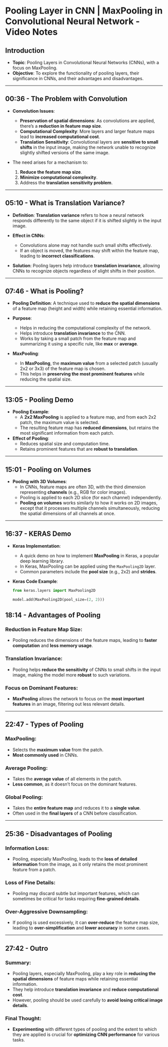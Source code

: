 # Pooling Layer in CNN | MaxPooling in Convolutional Neural Network - Video Notes

## **Introduction**

- **Topic**: Pooling Layers in Convolutional Neural Networks (CNNs), with a focus on MaxPooling.
- **Objective**: To explore the functionality of pooling layers, their significance in CNNs, and their advantages and disadvantages.

---

## **00:36 - The Problem with Convolution**

- **Convolution Issues**:

  - **Preservation of spatial dimensions**: As convolutions are applied, there’s a **reduction in feature map size**.
  - **Computational Complexity**: More layers and larger feature maps lead to **increased computational cost**.
  - **Translation Sensitivity**: Convolutional layers are **sensitive to small shifts** in the input image, making the network unable to recognize slightly shifted versions of the same image.

- The need arises for a mechanism to:
  1. **Reduce the feature map size**.
  2. **Minimize computational complexity**.
  3. Address the **translation sensitivity problem**.

---

## **05:10 - What is Translation Variance?**

- **Definition**: **Translation variance** refers to how a neural network responds differently to the same object if it is shifted slightly in the input image.
- **Effect in CNNs**:

  - Convolutions alone may not handle such small shifts effectively.
  - If an object is moved, the features may shift within the feature map, leading to **incorrect classifications**.

- **Solution**: Pooling layers help introduce **translation invariance**, allowing CNNs to recognize objects regardless of slight shifts in their position.

---

## **07:46 - What is Pooling?**

- **Pooling Definition**: A technique used to **reduce the spatial dimensions** of a feature map (height and width) while retaining essential information.
- **Purpose**:

  - Helps in reducing the computational complexity of the network.
  - Helps introduce **translation invariance** to the CNN.
  - Works by taking a small patch from the feature map and summarizing it using a specific rule, like **max** or **average**.

- **MaxPooling**:
  - In **MaxPooling**, the **maximum value** from a selected patch (usually 2x2 or 3x3) of the feature map is chosen.
  - This helps in **preserving the most prominent features** while reducing the spatial size.

---

## **13:05 - Pooling Demo**

- **Pooling Example**:
  - A **2x2 MaxPooling** is applied to a feature map, and from each 2x2 patch, the maximum value is selected.
  - The resulting feature map has **reduced dimensions**, but retains the most significant information from each patch.
- **Effect of Pooling**:
  - Reduces spatial size and computation time.
  - Retains prominent features that are **robust to translation**.

---

## **15:01 - Pooling on Volumes**

- **Pooling with 3D Volumes**:
  - In CNNs, feature maps are often 3D, with the third dimension representing **channels** (e.g., RGB for color images).
  - Pooling is applied to each 2D slice (for each channel) independently.
  - **Pooling on volumes** works similarly to how it works on 2D images, except that it processes multiple channels simultaneously, reducing the spatial dimensions of all channels at once.

---

## **16:37 - KERAS Demo**

- **Keras Implementation**:
  - A quick demo on how to implement **MaxPooling** in Keras, a popular deep learning library.
  - In Keras, MaxPooling can be applied using the `MaxPooling2D` layer.
  - Common parameters include the **pool size** (e.g., 2x2) and **strides**.
- **Keras Code Example**:

  ```python
  from keras.layers import MaxPooling2D

  model.add(MaxPooling2D(pool_size=(2, 2)))
  ```

## **18:14 - Advantages of Pooling**

### **Reduction in Feature Map Size**:

- Pooling reduces the dimensions of the feature maps, leading to **faster computation** and **less memory usage**.

### **Translation Invariance**:

- Pooling helps **reduce the sensitivity** of CNNs to small shifts in the input image, making the model more **robust** to such variations.

### **Focus on Dominant Features**:

- **MaxPooling** allows the network to focus on the **most important features** in an image, filtering out less relevant details.

---

## **22:47 - Types of Pooling**

### **MaxPooling**:

- Selects the **maximum value** from the patch.
- **Most commonly used** in CNNs.

### **Average Pooling**:

- Takes the **average value** of all elements in the patch.
- **Less common**, as it doesn’t focus on the dominant features.

### **Global Pooling**:

- Takes the **entire feature map** and reduces it to a **single value**.
- Often used in the **final layers** of a CNN before classification.

---

## **25:36 - Disadvantages of Pooling**

### **Information Loss**:

- Pooling, especially MaxPooling, leads to the **loss of detailed information** from the image, as it only retains the most prominent feature from a patch.

### **Loss of Fine Details**:

- Pooling may discard subtle but important features, which can sometimes be critical for tasks requiring **fine-grained details**.

### **Over-Aggressive Downsampling**:

- If pooling is used excessively, it can **over-reduce** the feature map size, leading to **over-simplification** and **lower accuracy** in some cases.

---

## **27:42 - Outro**

### **Summary**:

- Pooling layers, especially MaxPooling, play a key role in **reducing the spatial dimensions** of feature maps while retaining essential information.
- They help introduce **translation invariance** and **reduce computational cost**.
- However, pooling should be used carefully to **avoid losing critical image details**.

### **Final Thought**:

- **Experimenting** with different types of pooling and the extent to which they are applied is crucial for **optimizing CNN performance** for various tasks.
